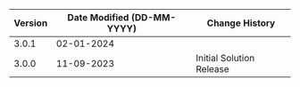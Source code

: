 | **Version** | **Date Modified (DD-MM-YYYY)** | **Change History**                          |
|-------------|--------------------------------|---------------------------------------------|
| 3.0.1       | 02-01-2024                     |                                             |
| 3.0.0       | 11-09-2023                     | Initial Solution Release                    |
